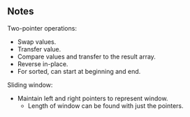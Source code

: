 ## Notes
Two-pointer operations:
- Swap values.
- Transfer value. 
- Compare values and transfer to the result array. 
- Reverse in-place. 
- For sorted, can start at beginning and end. 

Sliding window:
- Maintain left and right pointers to represent window. 
  - Length of window can be found with just the pointers. 